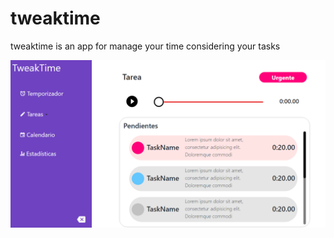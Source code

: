tweaktime
=========

tweaktime is an app for manage your time considering your tasks


<img src="./tweakTimeHome.png"/>